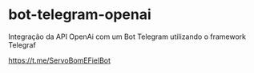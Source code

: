 # bot-telegram-openai
Integração da API OpenAi com um Bot Telegram utilizando o framework Telegraf

https://t.me/ServoBomEFielBot
